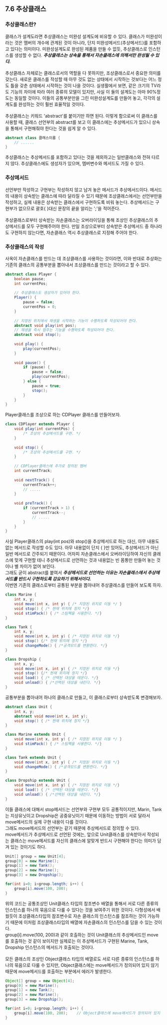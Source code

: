 ## 7.6 추상클래스

### 추상클래스란?
클래스가 설계도라면 추상클래스는 미완성 설계도에 비유할 수 있다. 클래스가 미완성이라는 것은 멤버의 개수에 관계된 것이 아니라, 단지 미완성메서드(추상메서드)를
포함하고 있다는 의미이다.
미완성설계도로 완성된 제품을 만들 수 없듯, 추상클래스로 인스턴스를 생성할 수 없다. 
***추상클래스는 상속을 통해서 자손클래스에 의해서만 완성될 수 있다.***<br>
<br>
추상클래스 자체로는 클래스로서의 역할을 다 못하지만, 조상클래스로서 중요한 의미를 갖는다. 새로운 클래스를 작성할 때 아무 것도 없는 상태에서 
시작하는 것보다는 어느 정도 틀을 갖춘 상태에서 시작하는 것이 나을 것이다.
실생활에서 보면, 같은 크기의 TV라도 기능의 차이에 따라 여러 종류의 모델이 있지만, 사실 이 둘의 설계도는 아마 90%정도는 동일할 것이다.
이들의 공통부분만을 그린 미완성설계도를 만들어 놓고, 각각의 설계도를 완성하는 것이 훨씬 효율적일 것이다.<br>
<br>
추상클래스는 키워드 'abstract'를 붙이기만 하면 된다. 이렇게 함으로써 이 클래스를 사용할 때, 클래스 선언부의 abstract를 보고 이 클래스에는
추상메서드가 있으니 상속을 통해서 구현해줘야 한다는 것을 쉽게 알 수 있다.
```java
abstract class 클래스이름 {
    // ......
}
```
추상클래스는 추상메서드를 포함하고 있다는 것을 제외하고는 일반클래스와 전혀 다르지 않다. 추상클래스에도 생성자가 있으며, 멤버변수와 메서드도 가질 수 있다.

### 추상메서드
선언부만 작성하고 구현부는 작성하지 않고 남겨 놓은 메서드가 추상메서드이다. 메서드의 내용이 상속받는 클래스에 따라 달라질 수 있기 때문에
조상클래스에서는 선언부만을 작성하고, 실제 내용은 상속받는 클래스에서 구현하도록 비워 놓는다. 추상메서드는 구현부가 없으므로 괄호{ }대신
문장의 끝을 알리는 ';'을 적어준다.<br>
<br>
추상클래스로부터 상속받는 자손클래스는 오버라이딩을 통해 조상인 추상클래스의 추상메서드를 모두 구현해주어야 한다. 만일 조상으로부터 상속받은
추상메서드 중 하나라도 구현하지 않는다면, 자손클래스 역시 추상클래스로 지정해 주어야 한다.

### 추상클래스의 작성
사옥이 자손클래스를 만드는 데 조상클래스를 사용하는 것이라면, 이와 반대로 추상화는 기존의 클래스의 공통부분을 뽑아내서 조상클래스를 만드는 것이라고
할 수 있다.
```java
abstract class Player {
    boolean pause;
    int currentPos;
    
    // 추상클래스도 생성자가 있어야 한다.
    Player() {  
        pause = false;
        currentPos = 0;
    }
    
    // 지정된 위치에서 재생을 시작하는 기능이 수행하도록 작성되어야 한다.
    abstract void play(int pos);
    // 재생을 즉시 멈추는 기능을 수행하도록 작성되어야 한다.
    abstract void stop();
    
    void play() {
        play(currentPos);
    }
    
    void pause() {
        if (pause) {
            pause = false;
            play(currentPos);
        } else {
            pause = true;
            stop();
        }
    }
}
```
Player클래스를 조상으로 하는 CDPlayer 클래스를 만들어보자.
```java
class CDPlayer extends Player {
    void play(int currentPos) {
        /* 조상의 추상메서드를 구현. */
    }
    
    void stop() {
        /* 조상의 추상메서드를 구현. */
    }
    
    // CDPlayer클래스에 추가로 정의된 멤버
    int currentTrack;
    
    void nextTrack() {
        currentTrack++;
        // .....
    }
    
    void preTrack() {
        if (currentTrack > 1) {
            currentTrack--;
            // .....
        }
    }
}
```
사실 Player클래스의 play(int pos)와 stop()을 추상메서드로 하는 대신, 아무 내용도 없는 메서드로 작성할 수도 있다. 아무 내용없이
단지 { }만 있어도, 추상메서드가 아닌 일반 메서드로 간주되기 때문이다. 어차피 자손클래스에서 오버라이딩하여 자신의 클래스에 맞게 구현할 테니 추상메서드로 
선언하는 것과 내용없는 빈 몸통만 만들어 놓는 것이나 별 차이가 없어 보인다.<br>
그래도 굳이 abstract를 붙여서 ***추상메서드로 선언하는 이유는 자손클래스에서 추상메서드를 반드시 구현하도록 강요하기 위해서이다.***<br>
이번엔 기존의 클래스로부터 공통된 부분을 뽑아내어 추상클래스를 만들어 보도록 하자.
```java
class Marine {
    int x, y;
    void move(int x, int y) { /* 지정된 위치로 이동 */ }
    void stop() { /* 현재 위치에 정지 */}
    void stimPack() { /* 스팀팩을 사용한다. */}
}

class Tank {
    int x, y;
    void move(int x, int y) { /* 지정된 위치로 이동 */}
    void stop() {/* 현재 위치에 정지 */}
    void changeMode() { /*공격모드를 변환한다. */}
}

class Dropship {
    int x, y;
    void move(int x, int y) { /* 지정된 위치로 이동 */}
    void stop() {/* 현재 위치에 정지 */}
    void load() { /* 선택된 대상을 태운다. */}
    void unload() { /*선택된 대상을 내린다. */}
}
```
공통부분을 뽑아내어 하나의 클래스로 만들고, 이 클래스로부터 상속받도록 변경해보자.
```java
abstract class Unit {
    int x, y;
    abstract void move(int x, int y);
    void stop() { /* 현재 위치에 정지 */}
}

class Marine extends Unit {
    void move(int x, int y) { /* 지정된 위치로 이동 */ }
    void stimPack() { /* 스팀팩을 사용한다. */}
}

class Tank extends Unit {
    void move(int x, int y) { /* 지정된 위치로 이동 */}
    void changeMode() { /*공격모드를 변환한다. */}
}

class Dropship extends Unit {
    void move(int x, int y) { /* 지정된 위치로 이동 */}
    void load() { /* 선택된 대상을 태운다. */}
    void unload() { /*선택된 대상을 내린다. */}
}
```
이들 클래스에 대해서 stop메서드는 선언부와 구현부 모두 공통적이지만, Marin, Tank는 지상유닛이고 Dropship은 공중유닛이기 때문에
이동하는 방법이 서로 달라서 move메서드의 실제 구현 내용이 다를 것이다.<br>
그래도 move메서드의 선언부는 같기 때문에 추상메서드로 정의할 수 있다.<br>
move메서드가 추상메서드로 선언된 것에는, 앞으로 Unit클래스를 상속받아서 작성되는 클래스는 move메서드를 자신의 클래스에 알맞게 반드시 구현해야 한다는
의미가 담겨 있는 것이기도 하다.
```java
Unit[] group = new Unit[4];
group[0] = new Marine();
group[1] = new Tank();
group[2] = new Marine();
group[3] = new Dropship();

for(int i=0; i<group.length; i++) {
    group[i].move(100, 200);    
}
```
위의 코드는 공통조상인 Unit클래스 타입의 참조변수 배열을 통해서 서로 다른 종류의 인스턴스를 하나의 묶음으로 다룰 수 있다는 것을 보여주기 위한 것이다.
다형성에서 배웠듯이 조상클래스타입의 참조변수로 자손 클래스의 인스턴스를 참조하는 것이 가능하기 때문에 이처럼 조상클래스타입의 배열에 자손클래스의
인스턴스를 담을 수 있는 것이다. <br>
group[i].move(100, 200)과 같이 호출하는 것이 Unit클래스의 추상메서드인 move를 호출하는 것 같이 보이지만 실제로는 이 추상메서드가 구현된 Marine, Tank, Dropship
인스턴스의 메서드가 호출되는 것이다.
<br></br>
모든 클래스의 조상인 Object클래스 타입의 배열로도 서로 다른 종류의 인스턴스를 하나의 묶음으로 다룰 수 있지만, Object클래스에는 move메서드가
정의되어 있지 않기 때문에 move메서드를 호출하는 부분에서 에러가 발생한다.
```java
Object[] group = new Object[4];
group[0] = new Marine();
group[1] = new Tank();
group[2] = new Marine();
group[3] = new Dropship();

for(int i=0; i<group.length; i++) { 
    group[i].move(100, 200);    // Object클래스에 move메서드가 정의되어 있지 않아 에러발생.
}
```
